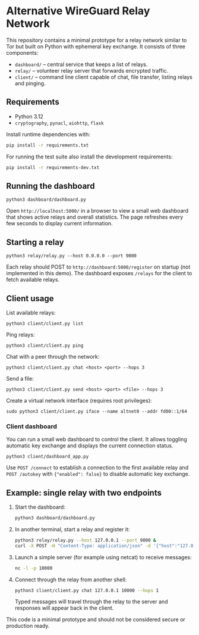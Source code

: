 # Alternative WireGuard Relay Network

This repository contains a minimal prototype for a relay network similar to Tor but built on Python with ephemeral key exchange. It consists of three components:

- `dashboard/` – central service that keeps a list of relays.
- `relay/` – volunteer relay server that forwards encrypted traffic.
- `client/` – command line client capable of chat, file transfer, listing relays and pinging.

## Requirements

- Python 3.12
- `cryptography`, `pynacl`, `aiohttp`, `flask`

Install runtime dependencies with:

```bash
pip install -r requirements.txt
```

For running the test suite also install the development requirements:

```bash
pip install -r requirements-dev.txt
```

## Running the dashboard

```
python3 dashboard/dashboard.py
```

Open `http://localhost:5000/` in a browser to view a small web dashboard that
shows active relays and overall statistics. The page refreshes every few
seconds to display current information.

## Starting a relay

```
python3 relay/relay.py --host 0.0.0.0 --port 9000
```

Each relay should POST to `http://dashboard:5000/register` on startup (not implemented in this demo). The dashboard exposes `/relays` for the client to fetch available relays.

## Client usage

List available relays:

```
python3 client/client.py list
```

Ping relays:

```
python3 client/client.py ping
```

Chat with a peer through the network:

```
python3 client/client.py chat <host> <port> --hops 3
```

Send a file:

```
python3 client/client.py send <host> <port> <file> --hops 3
```

Create a virtual network interface (requires root privileges):

```
sudo python3 client/client.py iface --name altnet0 --addr fd00::1/64
```

### Client dashboard

You can run a small web dashboard to control the client. It allows toggling
automatic key exchange and displays the current connection status.

```
python3 client/dashboard_app.py
```

Use `POST /connect` to establish a connection to the first available relay and
`POST /autokey` with `{"enabled": false}` to disable automatic key exchange.

## Example: single relay with two endpoints

1. Start the dashboard:
   ```bash
   python3 dashboard/dashboard.py
   ```
2. In another terminal, start a relay and register it:
   ```bash
   python3 relay/relay.py --host 127.0.0.1 --port 9000 &
   curl -X POST -H "Content-Type: application/json" -d '{"host":"127.0.0.1","port":9000}' http://127.0.0.1:5000/register
   ```
3. Launch a simple server (for example using netcat) to receive messages:
   ```bash
   nc -l -p 10000
   ```
4. Connect through the relay from another shell:
   ```bash
   python3 client/client.py chat 127.0.0.1 10000 --hops 1
   ```
   Typed messages will travel through the relay to the server and responses will appear back in the client.

This code is a minimal prototype and should not be considered secure or production ready.
